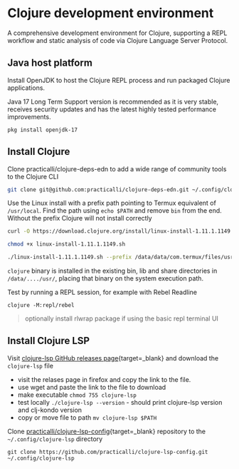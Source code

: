 # Clojure development environment

A comprehensive development environment for Clojure, supporting a REPL workflow and static analysis of code via Clojure Language Server Protocol.


## Java host platform

Install OpenJDK to host the Clojure REPL process and run packaged Clojure applications.

Java 17 Long Term Support version is recommended as it is very stable, receives security updates and has the latest highly tested performance improvements.

```
pkg install openjdk-17
```


## Install Clojure

Clone practicalli/clojure-deps-edn to add a wide range of community tools to the Clojure CLI

```bash
git clone git@github.com:practicalli/clojure-deps-edn.git ~/.config/clojure
```


Use the Linux install with a prefix path pointing to Termux equivalent of `/usr/local`.  Find the path using `echo $PATH` and remove `bin` from the end.  Without the prefix Clojure will not install correctly

```bash
curl -O https://download.clojure.org/install/linux-install-1.11.1.1149.sh

chmod +x linux-install-1.11.1.1149.sh

./linux-install-1.11.1.1149.sh --prefix /data/data/com.termux/files/usr/
```

`clojure` binary is installed in the existing bin, lib and share directories in `/data/..../usr/`, placing that binary on the system execution path.

Test by running a REPL session, for example with Rebel Readline

```
clojure -M:repl/rebel
```

> optionally install rlwrap package if using the basic repl terminal UI


## Install Clojure LSP

Visit [clojure-lsp GitHub releases page](https://github.com/clojure-lsp/clojure-lsp/releases){target=_blank} and download the `clojure-lsp` file

- visit the relases page in firefox and copy the link to the file.
- use wget and paste the link to the file to download
- make executable `chmod 755 clojure-lsp`
- test locally `./clojure-lsp --version` - should print clojure-lsp version and clj-kondo version
- copy or move file to path `mv clojure-lsp $PATH`

Clone [practicalli/clojure-lsp-config](https://github.com/practicalli/clojure-lsp-config){target=_blank} repository to the `~/.config/clojure-lsp` directory

```shell
git clone https://github.com/practicalli/clojure-lsp-config.git ~/.config/clojure-lsp
```
